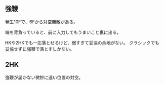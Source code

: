 ## 強鞭

発生10Fで、6Fから対空無敵がある。

端を背負っていると、前に入力してもうまいこと裏に出る。

HKや2HKでも一応落とせるけど、弱すぎて妥協の余地がない。
クラシックでも妥協せずに強鞭で落とすしかない。

## 2HK

強鞭が届かない微妙に遠い位置の対空。
